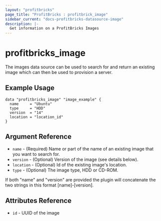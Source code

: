```yaml
---
layout: "profitbricks"
page_title: "ProfitBricks : profitbrick_image"
sidebar_current: "docs-profitbricks-datasource-image"
description: |-
  Get information on a ProfitBricks Images
---
```


# profitbricks\_image

The images data source can be used to search for and return an existing image which can then be used to provision a server.

## Example Usage

```hcl
data "profitbricks_image" "image_example" {
  name     = "Ubuntu"
  type     = "HDD"
  version  = "14"
  location = "location_id"
}
```

## Argument Reference

 * `name` - (Required) Name or part of the name of an existing image that you want to search for.
 * `version` - (Optional) Version of the image (see details below).
 * `location` - (Optional) Id of the existing image's location.
 * `type` - (Optional) The image type, HDD or CD-ROM.

If both "name" and "version" are provided the plugin will concatenate the two strings in this format [name]-[version].

## Attributes Reference

 * `id` - UUID of the image
